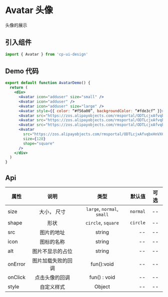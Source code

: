 # Avatar 头像

头像的展示

## 引入组件

```jsx
import { Avatar } from 'cp-ui-design'
```

## Demo 代码

```jsx
export default function AvatarDemo() {
  return (
    <div>
      <Avatar icon="adduser" size="small" />
      <Avatar icon="adduser" />
      <Avatar icon="adduser" size="large" />
      <Avatar style={{ color: “#f56a00”, backgroundColor: “#fde3cf” }}>U</Avatar>
      <Avatar src="https://zos.alipayobjects.com/rmsportal/ODTLcjxAfvqbxHnVXCYX.png" />
      <Avatar src="https://zos.alipayobjects.com/rmsportal/ODTLcjxAfvqbxHnVXCYX.png" size="large" />
      <Avatar src="https://zos.alipayobjects.com/rmsportal/ODTLcjxAfvqbxHnVXCYX.png" size={64} />
      <Avatar
        src="https://zos.alipayobjects.com/rmsportal/ODTLcjxAfvqbxHnVXCYX.png"
        size={128}
        shape="square"
      />
    </div>
  )
}
```

## Api

| 属性    |        说明        |            类型            |   默认值 | 可选 |
| ------- | :----------------: | :------------------------: | -------: | :--: |
| size    |    大小， 尺寸     | `large`, `normal`, `small` | `normal` |  --  |
| shape   |        形状        |     `circle`, `square`     | `circle` |  --  |
| src     |     图片的地址     |           string           |       -- |  --  |
| icon    |     图标的名称     |           string           |       -- |  --  |
| alt     |  图片不显示的占位  |           string           |       -- |  --  |
| onError | 图片加载失败的回调 |         fun():void         |       -- |  --  |
| onClick |   点击头像的回调   |        fun() : void        |       -- |  --  |
| style   |     自定义样式     |           Object           |       -- |  --  |
